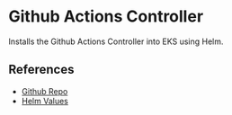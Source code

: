 # Github Actions Controller 

Installs the Github Actions Controller into EKS using Helm. 

## References  
 - [Github Repo](https://github.com/actions/actions-runner-controller)
 - [Helm Values](https://github.com/actions/actions-runner-controller/blob/master/charts/actions-runner-controller/values.yaml)
